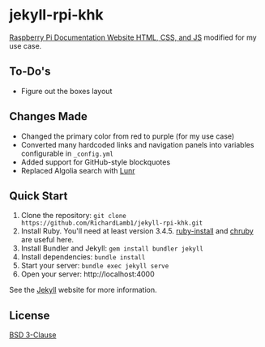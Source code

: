 # jekyll-rpi-khk
[Raspberry Pi Documentation Website HTML, CSS, and JS](https://github.com/raspberrypi/documentation/) modified for my use case.

## To-Do's
- Figure out the boxes layout

## Changes Made
- Changed the primary color from red to purple (for my use case)
- Converted many hardcoded links and navigation panels into variables configurable in `_config.yml`
- Added support for GitHub-style blockquotes
- Replaced Algolia search with [Lunr](https://lunrjs.com/)

## Quick Start
1. Clone the repository: `git clone https://github.com/RichardLamb1/jekyll-rpi-khk.git`
2. Install Ruby. You'll need at least version 3.4.5. [ruby-install](https://github.com/postmodern/ruby-install) and [chruby](https://github.com/postmodern/chruby) are useful here.
3. Install Bundler and Jekyll: `gem install bundler jekyll`
4. Install dependencies: `bundle install`
5. Start your server: `bundle exec jekyll serve`
6. Open your server: http://localhost:4000

See the [Jekyll](https://jekyllrb.com/) website for more information.

## License
[BSD 3-Clause](https://opensource.org/licenses/BSD-3-Clause)